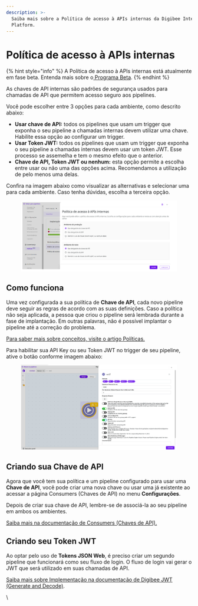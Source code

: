 ```yaml
---
description: >-
  Saiba mais sobre a Política de acesso à APIs internas da Digibee Integration
  Platform.
---
```


# Política de acesso à APIs internas

{% hint style="info" %}
A Política de acesso à APIs internas está atualmente em fase beta. Entenda mais sobre o[ Programa Beta](https://docs.digibee.com/documentation/v/pt-br/geral/programa-beta).
{% endhint %}

As chaves de API internas são padrões de segurança usados para chamadas de API que permitem acesso seguro aos pipelines.

Você pode escolher entre 3 opções para cada ambiente, como descrito abaixo:

* **Usar chave de API:** todos os pipelines que usam um trigger que exponha o seu pipeline a chamadas internas devem utilizar uma chave. Habilite essa opção ao configurar um trigger.
* **Usar Token JWT:** todos os pipelines que usam um trigger que exponha o seu pipeline a chamadas internas devem usar um token JWT. Esse processo se assemelha e tem o mesmo efeito que o anterior.
* **Chave de API, Token JWT ou nenhum:** esta opção permite a escolha entre usar ou não uma das opções acima. Recomendamos a utilização de pelo menos uma delas.

Confira na imagem abaixo como visualizar as alternativas e selecionar uma para cada ambiente. Caso tenha dúvidas, escolha a terceira opção.

<figure><img src="../../.gitbook/assets/internas pt.png" alt=""><figcaption></figcaption></figure>

## Como funciona

Uma vez configurada a sua política de **Chave de API**, cada novo pipeline deve seguir as regras de acordo com as suas definições. Caso a política não seja aplicada, a pessoa que criou o pipeline será lembrada durante a fase de implantação. Em outras palavras, não é possível implantar o pipeline até a correção do problema.&#x20;

[Para saber mais sobre conceitos, visite o artigo Políticas.](https://docs.digibee.com/documentation/governance/policies)

Para habilitar sua API Key ou seu Token JWT no trigger de seu pipeline, ative o botão conforme imagem abaixo:

<figure><img src="../../.gitbook/assets/Trigger (1).png" alt=""><figcaption></figcaption></figure>

## Criando sua Chave de API

Agora que você tem sua política e um pipeline configurado para usar uma **Chave de API**, você pode criar uma nova chave ou usar uma já existente ao acessar a página Consumers (Chaves de API) no menu **Configurações**.&#x20;

Depois de criar sua chave de API, lembre-se de associá-la ao seu pipeline em ambos os ambientes.

[Saiba mais na documentação de Consumers (Chaves de API).](https://docs.digibee.com/documentation/v/pt-br/settings/chaves-de-api-consumers)

## Criando seu Token JWT

Ao optar pelo uso de **Tokens JSON Web**, é preciso criar um segundo pipeline que funcionará como seu fluxo de login. O fluxo de login vai gerar o JWT que será utilizado em suas chamadas de API.

[Saiba mais sobre  Implementação na documentação de Digibee JWT (Generate and Decode)](https://docs.digibee.com/documentation/v/pt-br/components/security-components/digibee-jwt/implementacao-do-digibee-jwt).

\
